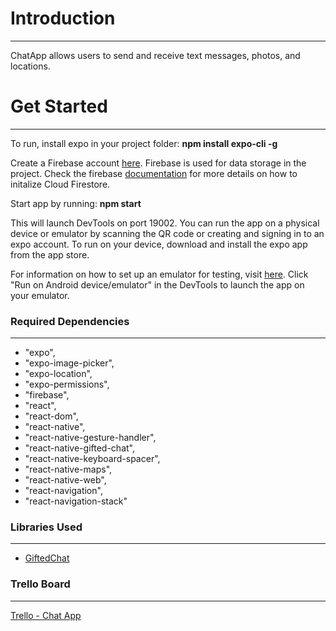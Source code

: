 # Introduction
--------
ChatApp allows users to send and receive text messages, photos, and locations. 

# Get Started
--------

To run, install expo in your project folder:
**npm install expo-cli -g**

Create a Firebase account [here](https://firebase.google.com/). Firebase is used for data storage in the project. Check the firebase [documentation](https://firebase.google.com/docs) for more details on how to initalize Cloud Firestore.

Start app by running:
**npm start**

This will launch DevTools on port 19002. You can run the app on a physical device or emulator by scanning the QR code or creating and signing in to an expo account. To run on your device, download and install the expo app from the app store.

For information on how to set up an emulator for testing, visit [here](https://docs.expo.io/versions/latest/workflow/android-studio-emulator/). Click "Run on Android device/emulator" in the DevTools to launch the app on your emulator.


### Required Dependencies
--------
*  "expo",
* "expo-image-picker",
* "expo-location",
* "expo-permissions",
* "firebase",
* "react",
* "react-dom",
* "react-native",
* "react-native-gesture-handler",
* "react-native-gifted-chat",
* "react-native-keyboard-spacer",
* "react-native-maps",
* "react-native-web",
* "react-navigation",
* "react-navigation-stack"

### Libraries Used
--------
* [GiftedChat](https://github.com/FaridSafi/react-native-gifted-chat)

### Trello Board
--------
[Trello - Chat App](https://trello.com/b/nn7Eninm/chat-app)




